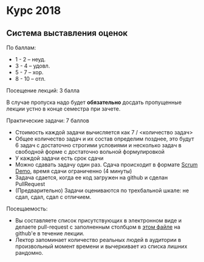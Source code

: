 ﻿# Курс 2018

## Система выставления оценок

По баллам:

- 1 - 2 – неуд.
- 3 - 4 – удовл.
- 5 - 7 – хор.
- 8 - 10 – отл.

Посещение лекций: 3 балла

В случае пропуска надо будет **обязательно** досдать пропущенные лекции устно в конце семестра при зачете.

<div style="page-break-after: always;"></div>

Практические задачи: 7 баллов

- Стоимость каждой задачи вычисляется как 7 / <количество задач>
- Общее количество задач и их состав определим позднее, это будут 6 задач с достаточно строгими условиями и несколько задач в свободной форме с достаточно вольной формулировкой
- У каждой задачи есть срок сдачи
- Можно сдавать задачу один раз. Сдача происходит в формате [Scrum Demo](https://www.scrum.org/resources/blog/sprint-review-much-more-just-demo), время сдачи ограниченно (4 минуты)
- Задача сдается, когда ее код загружен на github и сделан PullRequest
- (Предварительно) Задачи оцениваются по трехбальной шкале: не сдал, сдал, сдал с отличием.

<div style="page-break-after: always;"></div>

Посещаемость:

- Вы составляете список присутствующих в электронном виде и делаете pull-request с заполненным столбцом в [этом файле](course-2018-1/attendance.md) на github'е в течение лекции.
- Лектор запоминает количество реальных людей в аудитории в произвольный момент времени и вычеркивает из списка лишних рандомно.